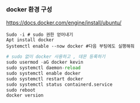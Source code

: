 ### docker 환경 구성

https://docs.docker.com/engine/install/ubuntu/

```
Sudo -i # sudo 권한 얻어내기
Apt install docker
Systemctl enable --now docker #다음 부팅에도 실행해줘
```

```python
# sudo 없이 docker 사용하고 , 데몬 등록하기
sudo usermod -aG docker kevin
sudo systemctl daemon-reload
sudo systemctl enable docker
sudo systemctl restart docker
sudo systemctl status containerd.service
sudo reboot
docker version
```
